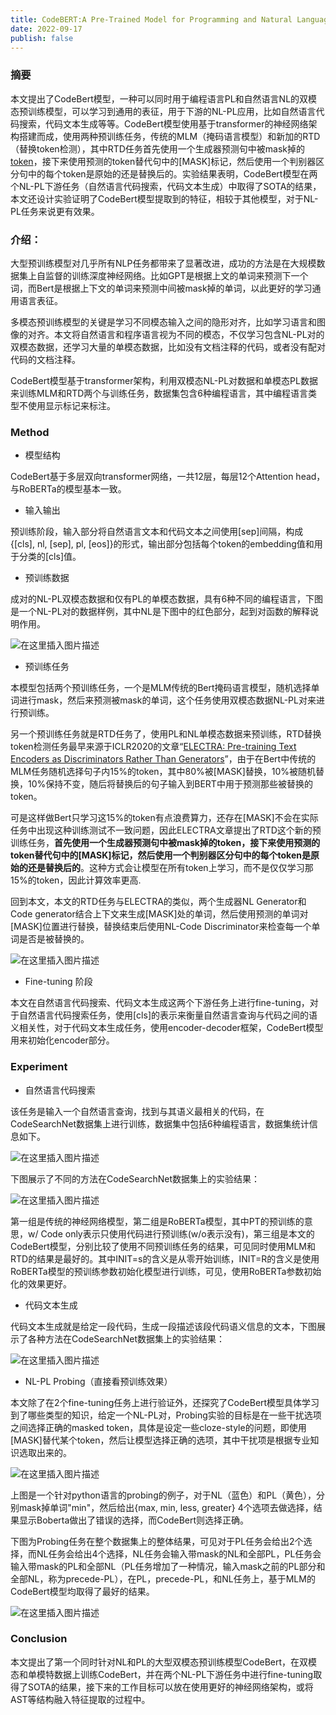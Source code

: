 ```yaml
---
title: CodeBERT:A Pre-Trained Model for Programming and Natural Languages
date: 2022-09-17
publish: false
---
```


### 摘要

本文提出了CodeBert模型，一种可以同时用于编程语言PL和自然语言NL的双模态预训练模型，可以学习到通用的表征，用于下游的NL-PL应用，比如自然语言代码搜索，代码文本生成等等。CodeBert模型使用基于transformer的神经网络架构搭建而成，使用两种预训练任务，传统的MLM（掩码语言模型）和新加的RTD（替换token检测），其中RTD任务首先使用一个生成器预测句中被mask掉的[token](https://www.zhihu.com/search?q=token&search_source=Entity&hybrid_search_source=Entity&hybrid_search_extra={"sourceType"%3A"article"%2C"sourceId"%3A"476950957"})，接下来使用预测的token替代句中的[MASK]标记，然后使用一个判别器区分句中的每个token是原始的还是替换后的。实验结果表明，CodeBert模型在两个NL-PL下游任务（自然语言代码搜索，代码文本生成）中取得了SOTA的结果，本文还设计实验证明了CodeBert模型提取到的特征，相较于其他模型，对于NL-PL任务来说更有效果。

### 介绍：

大型预训练模型对几乎所有NLP任务都带来了显著改进，成功的方法是在大规模数据集上自监督的训练深度神经网络。比如GPT是根据上文的单词来预测下一个词，而Bert是根据上下文的单词来预测中间被mask掉的单词，以此更好的学习通用语言表征。

多模态预训练模型的关键是学习不同模态输入之间的隐形对齐，比如学习语言和图像的对齐。本文将自然语言和程序语言视为不同的模态，不仅学习包含NL-PL对的双模态数据，还学习大量的单模态数据，比如没有文档注释的代码，或者没有配对代码的文档注释。

CodeBert模型基于transformer架构，利用双模态NL-PL对数据和单模态PL数据来训练MLM和RTD两个与训练任务，数据集包含6种编程语言，其中编程语言类型不使用显示标记来标注。

### Method

- 模型结构

CodeBert基于多层双向transformer网络，一共12层，每层12个Attention head，与RoBERTa的模型基本一致。

- 输入输出

预训练阶段，输入部分将自然语言文本和代码文本之间使用[sep]间隔，构成{[cls], nl, [sep], pl, [eos]}的形式，输出部分包括每个token的embedding值和用于分类的[cls]值。

- 预训练数据

成对的NL-PL双模态数据和仅有PL的单模态数据，具有6种不同的编程语言，下图是一个NL-PL对的数据样例，其中NL是下图中的红色部分，起到对函数的解释说明作用。

![在这里插入图片描述](https://img-blog.csdnimg.cn/8425190a396340b188d36a02af670d6e.png)

- 预训练任务

本模型包括两个预训练任务，一个是MLM传统的Bert掩码语言模型，随机选择单词进行mask，然后来预测被mask的单词，这个任务使用双模态数据NL-PL对来进行预训练。

另一个预训练任务就是RTD任务了，使用PL和NL单模态数据来预训练，RTD替换token检测任务最早来源于ICLR2020的文章“[ELECTRA: Pre-training Text Encoders as Discriminators Rather Than Generators](https://link.zhihu.com/?target=https%3A//openreview.net/pdf%3Fid%3Dr1xMH1BtvB)”，由于在Bert中传统的MLM任务随机选择句子内15%的token，其中80%被[MASK]替换，10%被随机替换，10%保持不变，随后将替换后的句子输入到BERT中用于预测那些被替换的token。

可是这样做Bert只学习这15%的token有点浪费算力，还存在[MASK]不会在实际任务中出现这种训练测试不一致问题，因此ELECTRA文章提出了RTD这个新的预训练任务，**首先使用一个生成器预测句中被mask掉的token，接下来使用预测的token替代句中的[MASK]标记，然后使用一个判别器区分句中的每个token是原始的还是替换后的**。这种方式会让模型在所有token上学习，而不是仅仅学习那15%的token，因此计算效率更高.

回到本文，本文的RTD任务与ELECTRA的类似，两个生成器NL Generator和Code generator结合上下文来生成[MASK]处的单词，然后使用预测的单词对[MASK]位置进行替换，替换结束后使用NL-Code Discriminator来检查每一个单词是否是被替换的。 

![在这里插入图片描述](https://img-blog.csdnimg.cn/d6f655941301429d83dc82763f4337d5.png)

- Fine-tuning 阶段

本文在自然语言代码搜索、代码文本生成这两个下游任务上进行fine-tuning，对于自然语言代码搜索任务，使用[cls]的表示来衡量自然语言查询与代码之间的语义相关性，对于代码文本生成任务，使用encoder-decoder框架，CodeBert模型用来初始化encoder部分。



### Experiment

- 自然语言代码搜索

该任务是输入一个自然语言查询，找到与其语义最相关的代码，在CodeSearchNet数据集上进行训练，数据集中包括6种编程语言，数据集统计信息如下。

![在这里插入图片描述](https://img-blog.csdnimg.cn/13ced19a18d3429497966e5157a89f76.png)

 下图展示了不同的方法在CodeSearchNet数据集上的实验结果： 

![在这里插入图片描述](https://img-blog.csdnimg.cn/01448a90a02042489ecdc9b827f1a403.png)

 第一组是传统的神经网络模型，第二组是RoBERTa模型，其中PT的预训练的意思，w/ Code only表示只使用代码进行预训练(w/o表示没有)，第三组是本文的CodeBert模型，分别比较了使用不同预训练任务的结果，可见同时使用MLM和RTD的结果是最好的。其中INIT=s的含义是从零开始训练，INIT=R的含义是使用RoBERTa模型的预训练参数初始化模型进行训练，可见，使用RoBERTa参数初始化的效果更好。 

- 代码文本生成

代码文本生成就是给定一段代码，生成一段描述该段代码语义信息的文本，下图展示了各种方法在CodeSearchNet数据集上的实验结果：

![在这里插入图片描述](https://img-blog.csdnimg.cn/e98d65d049c04bce87e793fc1183b46f.png)

- NL-PL Probing（直接看预训练效果）

本文除了在2个fine-tuning任务上进行验证外，还探究了CodeBert模型具体学习到了哪些类型的知识，给定一个NL-PL对，Probing实验的目标是在一些干扰选项之间选择正确的masked token，具体是设定一些cloze-style的问题，即使用[MASK]替代某个token，然后让模型选择正确的选项，其中干扰项是根据专业知识选取出来的。



![在这里插入图片描述](https://img-blog.csdnimg.cn/6f51306bdbf44044b805e87bc7486dae.png)

上图是一个针对python语言的probing的例子，对于NL（蓝色）和PL（黄色），分别mask掉单词"min"，然后给出{max, min, less, greater} 4个选项去做选择，结果显示Boberta做出了错误的选择，而CodeBert则选择正确。

下图为Probing任务在整个数据集上的整体结果，可见对于PL任务会给出2个选择，而NL任务会给出4个选择，NL任务会输入带mask的NL和全部PL，PL任务会输入带mask的PL和全部NL（PL任务增加了一种情况，输入mask之前的PL部分和全部NL，称为precede-PL），在PL，precede-PL，和NL任务上，基于MLM的CodeBert模型均取得了最好的结果。

![在这里插入图片描述](https://img-blog.csdnimg.cn/a0fa933effd246eaaa3e56e423c9ce4d.png)

### Conclusion

本文提出了第一个同时针对NL和PL的大型双模态预训练模型CodeBert，在双模态和单模特数据上训练CodeBert，并在两个NL-PL下游任务中进行fine-tuning取得了SOTA的结果，接下来的工作目标可以放在使用更好的神经网络架构，或将AST等结构融入特征提取的过程中。





